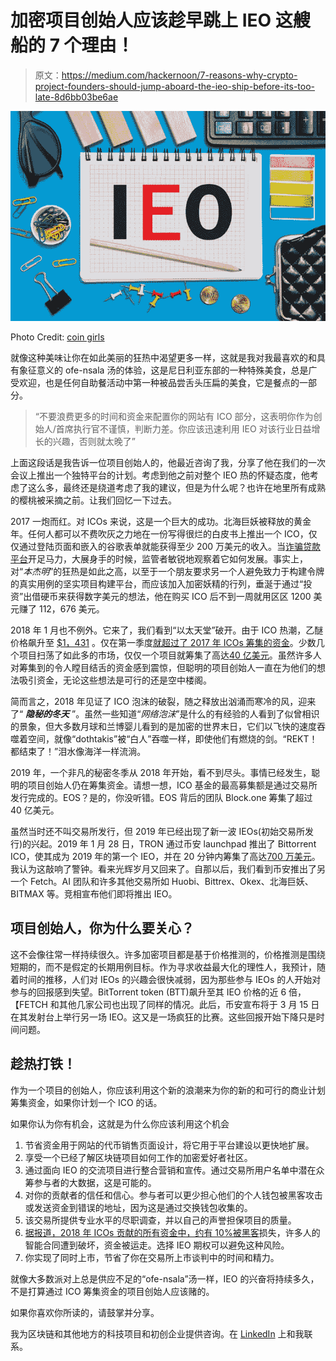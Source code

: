 # 加密项目创始人应该趁早跳上 IEO 这艘船的 7 个理由！

> 原文：<https://medium.com/hackernoon/7-reasons-why-crypto-project-founders-should-jump-aboard-the-ieo-ship-before-its-too-late-8d6bb03be6ae>

![](img/2cc27eccf11ed96572820a11d7e3cde9.png)

Photo Credit: [coin girls](https://coin-girls.com/)

就像这种美味让你在如此美丽的狂热中渴望更多一样，这就是我对我最喜欢的和具有象征意义的 ofe-nsala 汤的体验，这是尼日利亚东部的一种特殊美食，总是广受欢迎，也是任何自助餐活动中第一种被品尝舌头压扁的美食，它是餐点的一部分。

> “不要浪费更多的时间和资金来配置你的网站有 ICO 部分，这表明你作为创始人/首席执行官不谨慎，判断力差。你应该迅速利用 IEO 对该行业日益增长的兴趣，否则就太晚了”

上面这段话是我告诉一位项目创始人的，他最近咨询了我，分享了他在我们的一次会议上推出一个独特平台的计划。考虑到他之前对整个 IEO 热的怀疑态度，他考虑了这么多，最终还是绕道考虑了我的建议，但是为什么呢？也许在地里所有成熟的樱桃被采摘之前。让我们回忆一下过去。

2017 一炮而红。对 ICOs 来说，这是一个巨大的成功。北海巨妖被释放的黄金年。任何人都可以不费吹灰之力地在一份写得很烂的白皮书上推出一个 ICO，仅仅通过登陆页面和嵌入的谷歌表单就能获得至少 200 万美元的收入。当[诈骗贷款平台](https://cointelegraph.com/news/unpacking-the-5-biggest-cryptocurrency-scams)开足马力，大展身手的时候，监管者敏锐地观察着它如何发展。事实上，对“*本杰明*”的狂热是如此之高，以至于一个朋友要求另一个人避免致力于构建令牌的真实用例的坚实项目构建平台，而应该加入加密妖精的行列，垂涎于通过“投资”出借硬币来获得数字美元的想法，他在购买 ICO 后不到一周就用区区 1200 美元赚了 112，676 美元。

2018 年 1 月也不例外。它来了，我们看到“以太天堂”破开。由于 ICO 热潮，乙醚价格飙升至 [$1，431](https://www.coindesk.com/ether-price-now-down-94-from-januarys-record-high) 。仅在第一季度[就超过了 2017 年 ICOs 筹集的资金](https://www.bloomberg.com/news/articles/2018-06-01/initial-coin-offerings-have-already-topped-2017-s-record-pace)。少数几个项目扫荡了如此多的市场，仅仅一个项目就筹集了高达[40 亿美元](https://www.cnbc.com/2018/05/31/a-blockchain-start-up-just-raised-4-billion-without-a-live-product.html)。虽然许多人对筹集到的令人瞠目结舌的资金感到震惊，但聪明的项目创始人一直在为他们的想法吸引资金，无论这些想法是可行的还是空中楼阁。

简而言之，2018 年见证了 ICO 泡沫的破裂，随之释放出汹涌而寒冷的风，迎来了“ ***隐秘的冬天*** ”。虽然一些知道“*网络泡沫*”是什么的有经验的人看到了似曾相识的景象，但大多数月球和兰博婴儿看到的是加密的世界末日，它们以飞快的速度吞噬着空间，就像“dothtakis”被“白人”吞噬一样，即使他们有燃烧的剑。“REKT！都结束了！”泪水像海洋一样流淌。

2019 年，一个非凡的秘密冬季从 2018 年开始，看不到尽头。事情已经发生，聪明的项目创始人仍在筹集资金。请想一想，ICO 基金的最高募集额是通过交易所发行完成的。EOS？是的，你没听错。EOS 背后的团队 Block.one 筹集了超过 40 亿美元。

虽然当时还不叫交易所发行，但 2019 年已经出现了新一波 IEOs(初始交易所发行)的兴起。2019 年 1 月 28 日，TRON 通过币安 launchpad 推出了 Bittorrent ICO，使其成为 2019 年的第一个 IEO，并在 20 分钟内筹集了高达[700 万美元](https://www.chepicap.com/en/news/6980/bittorrent-btt-ico-raises-7-million-in-under-20-minutes.html)。我认为这敲响了警钟。看来光辉岁月又回来了。自那以后，我们看到币安推出了另一个 Fetch。AI 团队和许多其他交易所如 Huobi、Bittrex、Okex、北海巨妖、BITMAX 等。竞相宣布他们即将推出 IEO。

## **项目创始人，你为什么要关心？**

这不会像往常一样持续很久。许多加密项目都是基于价格推测的，价格推测是围绕短期的，而不是假定的长期用例目标。作为寻求收益最大化的理性人，我预计，随着时间的推移，人们对 IEOs 的兴趣会很快减弱，因为那些参与 IEOs 的人开始对参与的回报感到失望。BitTorrent token (BTT)飙升至其 IEO 价格的近 6 倍，【FETCH 和其他几家公司也出现了同样的情况。此后，币安宣布将于 3 月 15 日在其发射台上举行另一场 IEO。这又是一场疯狂的比赛。这些回报开始下降只是时间问题。

## **趁热打铁！**

作为一个项目的创始人，你应该利用这个新的浪潮来为你的新的和可行的商业计划筹集资金，如果你计划一个 ICO 的话。

如果你认为你有机会，这就是为什么你应该利用这个机会

1.  节省资金用于网站的代币销售页面设计，将它用于平台建设以更快地扩展。
2.  享受一个已经了解区块链项目如何工作的加密爱好者社区。
3.  通过面向 IEO 的交流项目进行整合营销和宣传。通过交易所用户名单中潜在众筹参与者的大数据，这是可能的。
4.  对你的贡献者的信任和信心。参与者可以更少担心他们的个人钱包被黑客攻击或发送资金到错误的地址，因为这是通过交换钱包收集的。
5.  该交易所提供专业水平的尽职调查，并以自己的声誉担保项目的质量。
6.  [据报道，2018 年 ICOs 贡献的所有资金中，约有 10%被黑客](https://www.cnbc.com/2018/01/22/nearly-400-million-lost-stolen-from-sales-of-new-digital-coins.html)损失，许多人的智能合同遭到破坏，资金被运走。选择 IEO 期权可以避免这种风险。
7.  你实现了同时上市，节省了你在交易所上市谈判中的时间和精力。

就像大多数派对上总是供应不足的“ofe-nsala”汤一样，IEO 的兴奋将持续多久，不是打算通过 ICO 筹集资金的项目创始人应该赌的。

如果你喜欢你所读的，请鼓掌并分享。

我为区块链和其他地方的科技项目和初创企业提供咨询。在 [LinkedIn](https://www.linkedin.com/in/victor-ugochukwu-906942158) 上和我联系。